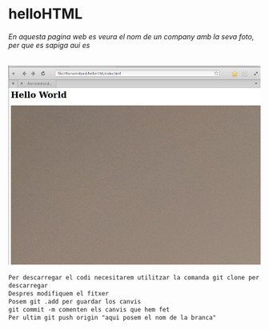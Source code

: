# helloHTML
###### En aquesta pagina web es veura el nom de un company amb la seva foto, per que es sapiga aui es
![imagen](web.jpg.PNG)
```
Per descarregar el codi necesitarem utilitzar la comanda git clone per descarregar
Despres modifiquem el fitxer
Posem git .add per guardar los canvis
git commit -m comenten els canvis que hem fet
Per ultim git push origin "aqui posem el nom de la branca"
```
